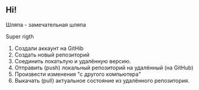 ## Hi!

Шляпа - замечательная шляпа

Super rigth

1. Создали аккаунт на  GitHib
2. Создать новый репозиторий
3. Соединить локатьлую и удалённую версию.
4. Отправить (push) локальный репозиторий на удалённый (на GitHub)
5. Произвести изменения "с другого компьютера"
6. Выкачать (pull) актуальное состояние из удалённого репозитория.
